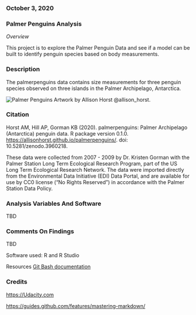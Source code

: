 ### October 3, 2020

### Palmer Penguins Analysis
*Overview*

This project is to explore the Palmer Penguin Data and see if
a model can be built to identify penguin species based on body measurements.

### Description
The palmerpenguins data contains size measurements for three penguin species observed on three islands in the Palmer Archipelago, Antarctica.

![Palmer Penguins](https://www.google.com/imgres?imgurl=https%3A%2F%2Fallisonhorst.github.io%2Fpalmerpenguins%2Fman%2Ffigures%2Flter_penguins.png&imgrefurl=https%3A%2F%2Fallisonhorst.github.io%2Fpalmerpenguins%2Farticles%2Fintro.html&tbnid=rzLkt1bWuAmkWM&vet=12ahUKEwi-wdaD0pnsAhXMIN8KHeS8BiIQMygAegUIARCaAQ..i&docid=TN2WqnX3CMOmQM&w=1800&h=1074&q=palmer%20penguins&ved=2ahUKEwi-wdaD0pnsAhXMIN8KHeS8BiIQMygAegUIARCaAQ)
Artwork by Allison Horst @allison_horst.


### Citation
Horst AM, Hill AP, Gorman KB (2020). palmerpenguins: Palmer
Archipelago (Antarctica) penguin data. R package version 0.1.0.
https://allisonhorst.github.io/palmerpenguins/. doi:
10.5281/zenodo.3960218.

These data were collected from 2007 - 2009 by Dr. Kristen Gorman with the Palmer Station Long Term Ecological Research Program, part of the US Long Term Ecological Research Network. The data were imported directly from the Environmental Data Initiative (EDI) Data Portal, and are available for use by CC0 license (“No Rights Reserved”) in accordance with the Palmer Station Data Policy.

### Analysis Variables And Software

TBD


### Comments On Findings

TBD

Software used:
R and R Studio






Resources
[Git Bash documentation](https://git-scm.com/doc)


### Credits

https://Udacity.com

https://guides.github.com/features/mastering-markdown/